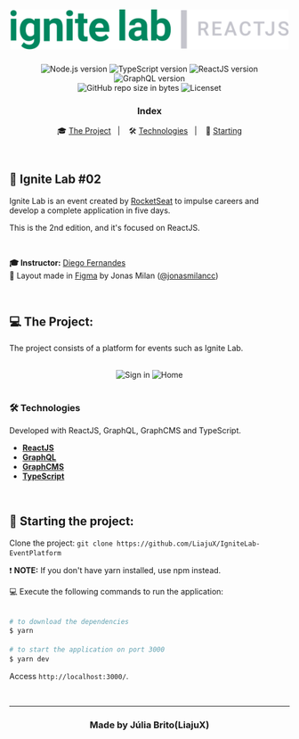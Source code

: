 <h1 align="center">
  <img src="https://github.com/LiajuX/IgniteLab-EventPlatform/blob/master/src/assets/logo-readme.svg" alt="IgniteLab | React.js" width="500px">
</h1>

<p align="center">
  <img alt="Node.js version" src="https://img.shields.io/badge/Node.js-v14.18.0-689f63?style=flat&logoColor=689f63&logo=node.js">
  
  <img alt="TypeScript version" src="https://img.shields.io/badge/TypeScript-v4.6.3-007acc?style=flat&logoColor=007acc&logo=typescript">
  
  <img alt="ReactJS version" src="https://img.shields.io/badge/React.js-v18.0.0-60dafb?style=flat&logoColor=60dafb&logo=react">

  <img alt="GraphQL version" src="https://img.shields.io/badge/GraphQL-v16.5.0-E10098?style=flat&logo=graphql&logoColor=white">
 
  <br>
  
  <img alt="GitHub repo size in bytes" src="https://img.shields.io/github/repo-size/LiajuX/IgniteLab?color=green">
    
  <img alt="Licenset" src="https://img.shields.io/github/license/Liajux/NextLevelWeek-Heat">
</p>

<h3 align="center">
  Index
</h3>

<p align="center">
  🎓 <a href="#%EF%B8%8F-the-project">The Project</a>&nbsp;&nbsp;&nbsp;|&nbsp;&nbsp;&nbsp;
  🛠 <a href="#-technologies">Technologies</a>&nbsp;&nbsp;&nbsp;|&nbsp;&nbsp;&nbsp;
  🏁 <a href="#-starting-the-project">Starting</a>
</p>

<br>

## 🚀 Ignite Lab #02 
Ignite Lab is an event created by [RocketSeat](https://rocketseat.com.br/) to impulse careers and develop a complete application in five days.

This is the 2nd edition, and it's focused on ReactJS.


<br>

**🎓  Instructor:** [Diego Fernandes](https://www.linkedin.com/in/diego-schell-fernandes/)<br>
🎨  Layout made in [Figma](https://www.figma.com/) by Jonas Milan ([@jonasmilancc](https://www.instagram.com/jonasmilancc/))<br>

<br> 

## 💻 The Project:

The project consists of a platform for events such as Ignite Lab.

<br>

<div align="center">
  <img src="https://user-images.githubusercontent.com/53796370/180347511-e31fc703-2635-4f0e-bad3-ff6c082bc0fc.png" alt="Sign in">

  <img src="https://user-images.githubusercontent.com/53796370/180347503-6d947be2-e3de-4b73-81ac-62d4a74daf77.png" alt="Home">
</div>

<br>

### 🛠 Technologies
Developed with ReactJS, GraphQL, GraphCMS and TypeScript.

- **[ReactJS](https://reactjs.org/)**
- **[GraphQL](https://graphql.org/)**
- **[GraphCMS](https://app.graphcms.com/)**
- **[TypeScript](https://www.typescriptlang.org/)**

<br>

## 🏁 Starting the project:

Clone the project: `git clone https://github.com/LiajuX/IgniteLab-EventPlatform`

❗ **NOTE:** If you don't have yarn installed, use npm instead.

💻 Execute the following commands to run the application:

````zsh

# to download the dependencies
$ yarn

# to start the application on port 3000
$ yarn dev

````
Access `http://localhost:3000/`.

<br>

---

<h3 align="center" >
  Made by Júlia Brito(LiajuX)
</h3>

